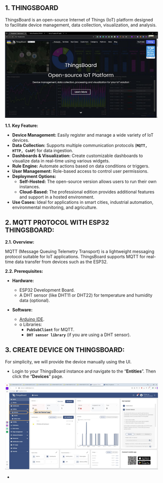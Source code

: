 ## 1. THINGSBOARD

ThingsBoard is an open-source Internet of Things (IoT) platform designed to facilitate device management, data collection, visualization, and analysis.

![20](images/20.jpg)

**1.1. Key Feature:**

* **Device Management:** Easily register and manage a wide variety of IoT devices.
* **Data Collection:** Supports multiple communication protocols (**`MQTT, HTTP, CoAP`**) for data ingestion.
* **Dashboards & Visualization:** Create customizable dashboards to visualize data in real-time using various widgets.
*	**Rule Engine:** Automate actions based on data conditions or triggers.
*	**User Management:** Role-based access to control user permissions.
*	**Deployment Options:**
    * **Self-Hosted:** The open-source version allows users to run their own instances.
    * **Cloud-Based:** The professional edition provides additional features and support in a hosted environment.
*	**Use Cases:** Ideal for applications in smart cities, industrial automation, environmental monitoring, and agriculture.

## 2. MQTT PROTOCOL WITH ESP32 THINGSBOARD:

**2.1.	Overview:**

MQTT (Message Queuing Telemetry Transport) is a lightweight messaging protocol suitable for IoT applications. ThingsBoard supports MQTT for real-time data transfer from devices such as the ESP32.

**2.2. Prerequisites:**

* **Hardware:**
  * ESP32 Development Board.
  * A DHT sensor (like DHT11 or DHT22) for temperature and humidity data (optional).
 
* **Software:**
  * [Arduino IDE](https://www.arduino.cc/en/software).
  * o	Libraries:
    * **`PubSubClient`** for MQTT.
    * **`DHT sensor library`** (if you are using a DHT sensor).


## 3. CREATE DEVICE ON THINGSBOARD:

For simplicity, we will provide the device manually using the UI.

   * Login to your ThingsBoard instance and navigate to the “**Entities**”. Then click the “**Devices**” page.

   ![1](images/1.jpg)

   * 
